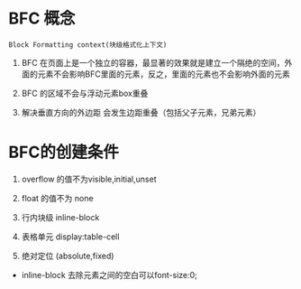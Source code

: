 # BFC 概念

    Block Formatting context(块级格式化上下文)

1. BFC 在页面上是一个独立的容器，最显著的效果就是建立一个隔绝的空间，外面的元素不会影响BFC里面的元素，反之，里面的元素也不会影响外面的元素

2. BFC 的区域不会与浮动元素box重叠

3. 解决垂直方向的外边距 会发生边距重叠（包括父子元素，兄弟元素）

# BFC的创建条件

1. overflow 的值不为visible,initial,unset

2. float 的值不为 none

3. 行内块级 inline-block

4. 表格单元 display:table-cell

5. 绝对定位 (absolute,fixed)

- inline-block 去除元素之间的空白可以font-size:0;
